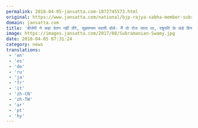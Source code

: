 ```yaml
---
permalink: 2018-04-05-jansatta.com-1872745573.html
original: https://www.jansatta.com/national/bjp-rajya-sabha-member-subramanian-swamy-says-he-used-to-go-parliament-daily-so-he-will-take-salary/622136/
domain: jansatta.com
title: 'बीजेपी ने कहा वेतन नहीं लेंगे, सुब्रमण्यम स्वामी बोले- मैं तो रोज जाता था, राष्ट्रपति के कहे बिना कैसे करूं इनकार'
image: https://images.jansatta.com/2017/08/Subramanian-Swamy.jpg
date: 2018-04-05 07:31:24
category: news
translations: 
 - 'en'
 - 'es'
 - 'de'
 - 'ru'
 - 'ja'
 - 'fr'
 - 'it'
 - 'zh-CN'
 - 'zh-TW'
 - 'ar'
 - 'pt'
 - 'hy'
---
```


